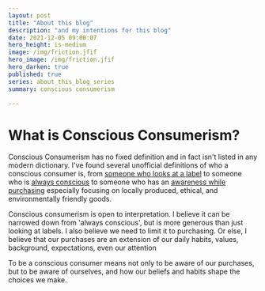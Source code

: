```yaml
---
layout: post
title: "About this blog"
description: "and my intentions for this blog"
date: 2021-12-05 09:00:07
hero_height: is-medium
image: /img/friction.jfif
hero_image: /img/friction.jfif
hero_darken: true
published: true
series: about_this_blog_series
summary: conscious consumerism

---
```




# What is Conscious Consumerism?

Conscious Consumerism has no fixed definition and in fact isn't listed in any modern dictionary. I've found several unofficial definitions of who a conscious consumer is, from [someone who looks at a label](https://medium.com/naturehub/what-is-a-conscious-consumer-and-why-does-it-matter-4b7a14ca08fc#:~:text=A%20conscious%20consumer%2C%20in%20a%20nutshell%2C%20is%20someone,is%20always%20a%20company%20motive%20to%20think%20about.) to someone who is [always conscious](https://earthhero.com/what-is-a-conscious-consumer/) to someone who has an [awareness while purchasing](https://bezen.eco/conscious-consumerism-and-its-relevance/) especially focusing on locally produced, ethical, and environmentally friendly goods.

Conscious consumerism is open to interpretation. I believe it can be narrowed down from 'always conscious', but is more generous than just looking at labels. I also believe we need to limit it to purchasing. Or else, I believe that our purchases are an extension of our daily habits, values, background, expectations, even our attention 

To be a conscious consumer means not only to be aware of our purchases, but to be aware of ourselves, and how our beliefs and habits shape the choices we make.




